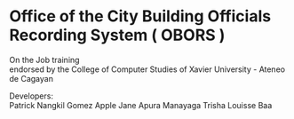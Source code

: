 # Office of the City Building Officials Recording System ( OBORS ) 

  On the Job training <br>
  endorsed by the College of Computer Studies of Xavier University - Ateneo de Cagayan <br>
  
  Developers: <br>
  Patrick Nangkil Gomez
  Apple Jane Apura Manayaga
  Trisha Louisse Baa
 
